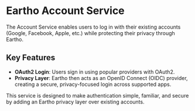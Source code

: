 
# Eartho Account Service

The Account Service enables users to log in with their existing accounts (Google, Facebook, Apple, etc.) while protecting their privacy through Eartho.

## Key Features
- **OAuth2 Login**: Users sign in using popular providers with OAuth2.
- **Privacy Layer**: Eartho then acts as an OpenID Connect (OIDC) provider, creating a secure, privacy-focused login across supported apps.

This service is designed to make authentication simple, familiar, and secure by adding an Eartho privacy layer over existing accounts.
